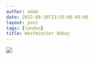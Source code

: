 ```yaml
---
author: adam
date: 2012-08-30T13:55:06-05:00
layout: post
tags: [london]
title: Westminster Abbey
---
```


![](/media/m9l65aKZep1qga9s2o1_1280.jpg)
